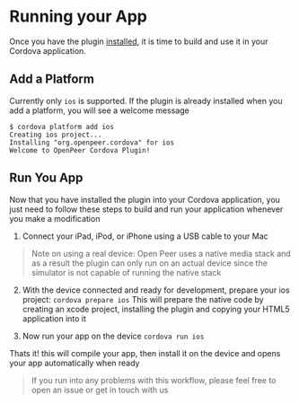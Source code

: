 # Running your App
Once you have the plugin [installed](Install.md), it is time to build and use it
in your Cordova application.

## Add a Platform
Currently only `ios` is supported. If the plugin is already installed when you
add a platform, you will see a welcome message
```
$ cordova platform add ios
Creating ios project...
Installing "org.openpeer.cordova" for ios
Welcome to OpenPeer Cordova Plugin!
```

## Run You App
Now that you have installed the plugin into your Cordova application, you
just need to follow these steps to build and run your application whenever
you make a modification

1) Connect your iPad, iPod, or iPhone using a USB cable to your Mac
> Note on using a real device:
> Open Peer uses a native media stack and as a result the plugin can only run
> on an actual device since the simulator is not capable of running the native stack

2) With the device connected and ready for development, prepare your ios project:
`cordova prepare ios`
This will prepare the native code by creating an xcode project, installing
the plugin and copying your HTML5 application into it

3) Now run your app on the device
`cordova run ios`

Thats it! this will compile your app, then install it on the device and
opens your app automatically when ready

> If you run into any problems with this workflow, please feel free to
> open an issue or get in touch with us
